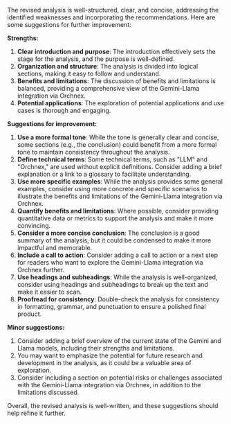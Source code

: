 The revised analysis is well-structured, clear, and concise, addressing the identified weaknesses and incorporating the recommendations. Here are some suggestions for further improvement:

**Strengths:**

1. **Clear introduction and purpose**: The introduction effectively sets the stage for the analysis, and the purpose is well-defined.
2. **Organization and structure**: The analysis is divided into logical sections, making it easy to follow and understand.
3. **Benefits and limitations**: The discussion of benefits and limitations is balanced, providing a comprehensive view of the Gemini-Llama integration via Orchnex.
4. **Potential applications**: The exploration of potential applications and use cases is thorough and engaging.

**Suggestions for improvement:**

1. **Use a more formal tone**: While the tone is generally clear and concise, some sections (e.g., the conclusion) could benefit from a more formal tone to maintain consistency throughout the analysis.
2. **Define technical terms**: Some technical terms, such as "LLM" and "Orchnex," are used without explicit definitions. Consider adding a brief explanation or a link to a glossary to facilitate understanding.
3. **Use more specific examples**: While the analysis provides some general examples, consider using more concrete and specific scenarios to illustrate the benefits and limitations of the Gemini-Llama integration via Orchnex.
4. **Quantify benefits and limitations**: Where possible, consider providing quantitative data or metrics to support the analysis and make it more convincing.
5. **Consider a more concise conclusion**: The conclusion is a good summary of the analysis, but it could be condensed to make it more impactful and memorable.
6. **Include a call to action**: Consider adding a call to action or a next step for readers who want to explore the Gemini-Llama integration via Orchnex further.
7. **Use headings and subheadings**: While the analysis is well-organized, consider using headings and subheadings to break up the text and make it easier to scan.
8. **Proofread for consistency**: Double-check the analysis for consistency in formatting, grammar, and punctuation to ensure a polished final product.

**Minor suggestions:**

1. Consider adding a brief overview of the current state of the Gemini and Llama models, including their strengths and limitations.
2. You may want to emphasize the potential for future research and development in the analysis, as it could be a valuable area of exploration.
3. Consider including a section on potential risks or challenges associated with the Gemini-Llama integration via Orchnex, in addition to the limitations discussed.

Overall, the revised analysis is well-written, and these suggestions should help refine it further.
